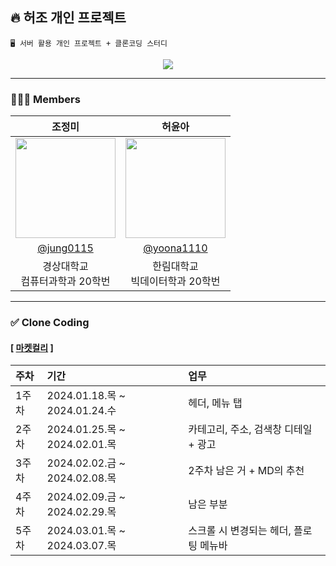 ## 🔥 허조 개인 프로젝트
```  
🖥️ 서버 활용 개인 프로젝트 + 클론코딩 스터디  
```
<div align=center>
  <a href="https://hits.seeyoufarm.com">
    <img src="https://hits.seeyoufarm.com/api/count/incr/badge.svg?url=https%3A%2F%2Fgithub.com%2FHeoJoe&count_bg=%237882DD&title_bg=%236B44B4&icon=&icon_color=%23E7E7E7&title=HeoJoe&edge_flat=false"/>
  </a>
</div>

---
  
### 👩🏻‍💻 Members
| 조정미 | 허윤아 |                                                                                                               
| :---: | :---: |
| <img width="160px" src="https://avatars.githubusercontent.com/u/76805879?v=4" /> | <img width="160px" src="https://avatars.githubusercontent.com/u/101046600?v=4" /> |
|  [@jung0115](https://github.com/jung0115)  | [@yoona1110](https://github.com/yoona1110)  |
| 경상대학교<br/>컴퓨터과학과 20학번 | 한림대학교<br/>빅데이터학과 20학번 |

---
  
### ✅ Clone Coding

#### [ [마켓컬리](https://www.kurly.com) ]  
| 주차 | 기간 | 업무 |
| :--- | :--- | :--- |
| 1주차 | 2024.01.18.목 ~ 2024.01.24.수 | 헤더, 메뉴 탭 |
| 2주차 | 2024.01.25.목 ~ 2024.02.01.목 | 카테고리, 주소, 검색창 디테일 + 광고 |
| 3주차 | 2024.02.02.금 ~ 2024.02.08.목 | 2주차 남은 거 + MD의 추천 |
| 4주차 | 2024.02.09.금 ~ 2024.02.29.목 | 남은 부분 |
| 5주차 | 2024.03.01.목 ~ 2024.03.07.목 | 스크롤 시 변경되는 헤더, 플로팅 메뉴바 |
